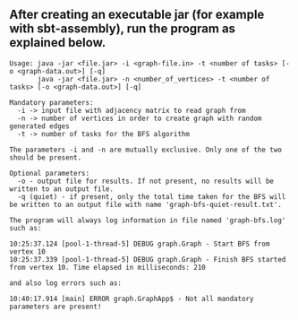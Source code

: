 ## After creating an executable jar (for example with sbt-assembly), run the program as explained below.

    Usage: java -jar <file.jar> -i <graph-file.in> -t <number of tasks> [-o <graph-data.out>] [-q]
           java -jar <file.jar> -n <number_of_vertices> -t <number of tasks> [-o <graph-data.out>] [-q]

    Mandatory parameters:
      -i -> input file with adjacency matrix to read graph from
      -n -> number of vertices in order to create graph with random generated edges
      -t -> number of tasks for the BFS algorithm

    The parameters -i and -n are mutually exclusive. Only one of the two should be present.

    Optional parameters:
      -o - output file for results. If not present, no results will be written to an output file.
      -q (quiet) - if present, only the total time taken for the BFS will be written to an output file with name 'graph-bfs-quiet-result.txt'.

    The program will always log information in file named 'graph-bfs.log' such as:

    10:25:37.124 [pool-1-thread-5] DEBUG graph.Graph - Start BFS from vertex 10
    10:25:37.339 [pool-1-thread-5] DEBUG graph.Graph - Finish BFS started from vertex 10. Time elapsed in milliseconds: 210

    and also log errors such as:

    10:40:17.914 [main] ERROR graph.GraphApp$ - Not all mandatory parameters are present!
